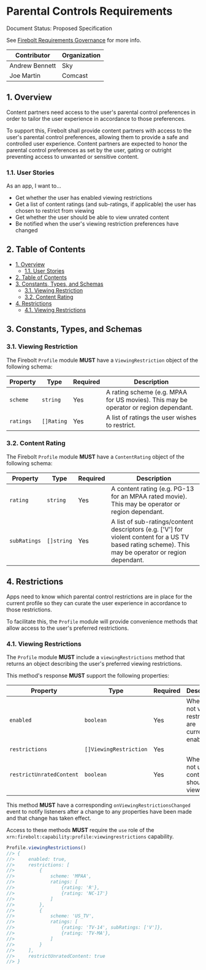 # Parental Controls Requirements

Document Status: Proposed Specification

See [Firebolt Requirements Governance](../../governance.md) for more info.

| Contributor    | Organization |
| -------------- | ------------ |
| Andrew Bennett | Sky          |
| Joe Martin     | Comcast      |

## 1. Overview

Content partners need access to the user's parental control preferences in order to tailor the user experience in accordance to those preferences.

To support this, Firebolt shall provide content partners with access to the user's parental control preferences, allowing them to provide a safe and controlled user experience.  Content partners are expected to honor the parental control preferences as set by the user, gating or outright preventing access to unwanted or sensitive content.

### 1.1. User Stories

As an app, I want to...

- Get whether the user has enabled viewing restrictions
- Get a list of content ratings (and sub-ratings, if applicable) the user has chosen to restrict from viewing
- Get whether the user should be able to view unrated content
- Be notified when the user's viewing restriction preferences have changed

## 2. Table of Contents

- [1. Overview](#1-overview)
  - [1.1. User Stories](#11-user-stories)
- [2. Table of Contents](#2-table-of-contents)
- [3. Constants, Types, and Schemas](#3-constants-types-and-schemas)
  - [3.1. Viewing Restriction](#31-viewing-restriction)
  - [3.2. Content Rating](#32-content-rating)
- [4. Restrictions](#4-restrictions)
  - [4.1. Viewing Restrictions](#41-viewing-restrictions)

## 3. Constants, Types, and Schemas

### 3.1. Viewing Restriction

The Firebolt `Profile` module **MUST** have a `ViewingRestriction` object of the following schema:

| Property  | Type       | Required | Description                                                                          |
| --------- | ---------- | -------- | ------------------------------------------------------------------------------------ |
| `scheme`  | `string`   | Yes      | A rating scheme (e.g. MPAA for US movies). This may be operator or region dependant. |
| `ratings` | `[]Rating` | Yes      | A list of ratings the user wishes to restrict.                                       |

### 3.2. Content Rating

The Firebolt `Profile` module **MUST** have a `ContentRating` object of the following schema:

| Property     | Type       | Required | Description                                                                                                                                           |
| ------------ | ---------- | -------- | ----------------------------------------------------------------------------------------------------------------------------------------------------- |
| `rating`     | `string`   | Yes      | A content rating (e.g. PG-13 for an MPAA rated movie). This may be operator or region dependant.                                                      |
| `subRatings` | `[]string` | Yes      | A list of sub-ratings/content descriptors (e.g. ['V'] for violent content for a US TV based rating scheme). This may be operator or region dependant. |

## 4. Restrictions

Apps need to know which parental control restrictions are in place for the current profile so they can curate the user experience in accordance to those restrictions.

To facilitate this, the `Profile` module will provide convenience methods that allow access to the user's preferred restrictions.

### 4.1. Viewing Restrictions

The `Profile` module **MUST** include a `viewingRestrictions` method that returns an object describing the user's preferred viewing restrictions.

This method's response **MUST** support the following properties:

| Property                 | Type                   | Required | Description                                               |
| ------------------------ | ---------------------- | -------- | --------------------------------------------------------- |
| `enabled`                | `boolean`              | Yes      | Whether or not viewing restrictions are currently enabled |
| `restrictions`           | `[]ViewingRestriction` | Yes      |                                                           |
| `restrictUnratedContent` | `boolean`              | Yes      | Whether or not unrated content should be viewable         |

This method **MUST** have a corresponding `onViewingRestrictionsChanged` event to notify listeners after a change to any properties have been made and that change has taken effect.

Access to these methods **MUST** require the `use` role of the `xrn:firebolt:capability:profile:viewingrestrictions` capability.

```javascript
Profile.viewingRestrictions()
//> {
//>     enabled: true,
//>     restrictions: [
//>         {
//>             scheme: 'MPAA',
//>             ratings: [
//>                 {rating: 'R'},
//>                 {rating: 'NC-17'}
//>             ]
//>         },
//>         {
//>             scheme: 'US_TV',
//>             ratings: [
//>                 {rating: 'TV-14', subRatings: ['V']},
//>                 {rating: 'TV-MA'},
//>             ]
//>         }
//>     ],
//>     restrictUnratedContent: true
//> }
```
